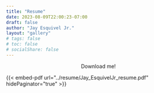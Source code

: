 ```yaml
---
title: "Resume"
date: 2023-08-09T22:00:23-07:00
draft: false
author: "Jay Esquivel Jr."
layout: "gallery"
# tags: false
# toc: false
# socialShare: false
---
```

<p style="text-align: center;">Download me!</p>
{{< embed-pdf url="../resume/Jay_EsquivelJr_resume.pdf" hidePaginator="true" >}}